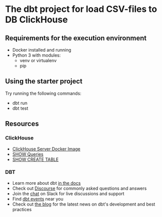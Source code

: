 # The dbt project for load CSV-files to DB ClickHouse

## Requirements for the execution environment

- Docker installed and running
- Python 3 with modules:
  - venv or virtualenv
  - pip

## Using the starter project

Try running the following commands:

- dbt run
- dbt test

## Resources

### ClickHouse

- [ClickHouse Server Docker Image](https://hub.docker.com/r/clickhouse/clickhouse-server#!)
- [SHOW Queries](https://clickhouse.com/docs/ru/sql-reference/statements/show)
- [SHOW CREATE TABLE](https://clickhouse.com/docs/ru/sql-reference/statements/show#show-create-table)

### DBT

- Learn more about dbt [in the docs](https://docs.getdbt.com/docs/introduction)
- Check out [Discourse](https://discourse.getdbt.com/) for commonly asked questions and answers
- Join the [chat](https://community.getdbt.com/) on Slack for live discussions and support
- Find [dbt events](https://events.getdbt.com) near you
- Check out [the blog](https://blog.getdbt.com/) for the latest news on dbt's development and best practices

